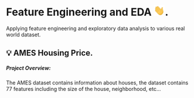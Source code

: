 # Feature Engineering and EDA <img src="https://raw.githubusercontent.com/ABSphreak/ABSphreak/master/gifs/Hi.gif" width="30px">.

Applying feature engineering and exploratory data analysis to various real world dataset.

## 💡 AMES Housing Price.


##### Project Overview:

The AMES dataset contains information about houses, the dataset contains 77 features including the size of the house, neighborhood, etc...
